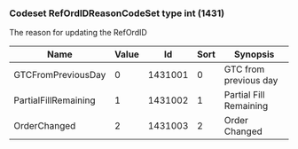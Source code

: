 ### Codeset RefOrdIDReasonCodeSet type int (1431)

The reason for updating the RefOrdID

| Name                 | Value | Id      | Sort | Synopsis               |
|----------------------|-------|---------|------|------------------------|
| GTCFromPreviousDay   | 0     | 1431001 | 0    | GTC from previous day  |
| PartialFillRemaining | 1     | 1431002 | 1    | Partial Fill Remaining |
| OrderChanged         | 2     | 1431003 | 2    | Order Changed          |

